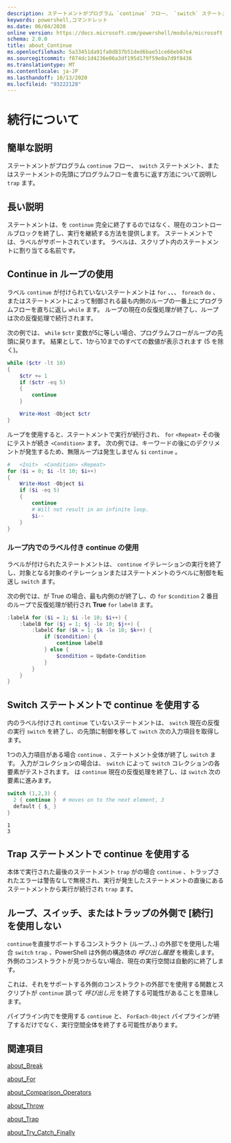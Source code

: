 ```yaml
---
description: ステートメントがプログラム `continue` フロー、 `switch` ステートメント、またはステートメントの先頭にプログラムフローを直ちに返す方法について説明し `trap` ます。
keywords: powershell,コマンドレット
ms.date: 06/04/2020
online version: https://docs.microsoft.com/powershell/module/microsoft.powershell.core/about/about_continue?view=powershell-7.1&WT.mc_id=ps-gethelp
schema: 2.0.0
title: about_Continue
ms.openlocfilehash: 5a33451da91fa0d837b51ded6bae51ce66eb07e4
ms.sourcegitcommit: f874dc1d4236e06a3df195d179f59e0a7d9f8436
ms.translationtype: MT
ms.contentlocale: ja-JP
ms.lasthandoff: 10/13/2020
ms.locfileid: "93222128"
---
```

# <a name="about-continue"></a>続行について

## <a name="short-description"></a>簡単な説明

ステートメントがプログラム `continue` フロー、 `switch` ステートメント、またはステートメントの先頭にプログラムフローを直ちに返す方法について説明し `trap` ます。

## <a name="long-description"></a>長い説明

ステートメントは、を `continue` 完全に終了するのではなく、現在のコントロールブロックを終了し、実行を継続する方法を提供します。 ステートメントでは、ラベルがサポートされています。
ラベルは、スクリプト内のステートメントに割り当てる名前です。

## <a name="using-continue-in-loops"></a>Continue in ループの使用

ラベル `continue` が付けられていないステートメントは `for` 、、、 `foreach` `do` 、またはステートメントによって制御される最も内側のループの一番上にプログラムフローを直ちに返し `while` ます。 ループの現在の反復処理が終了し、ループは次の反復処理で続行されます。

次の例では、 `while` `$ctr` 変数が5に等しい場合、プログラムフローがループの先頭に戻ります。 結果として、1から10までのすべての数値が表示されます (5 を除く)。

```powershell
while ($ctr -lt 10)
{
    $ctr += 1
    if ($ctr -eq 5)
    {
        continue
    }

    Write-Host -Object $ctr
}
```

ループを使用すると、ステートメントで実行が続行され、 `for` `<Repeat>` その後にテストが続き `<Condition>` ます。 次の例では、キーワードの後にのデクリメントが発生するため、無限ループは発生しません `$i` `continue` 。

```powershell
#   <Init>  <Condition> <Repeat>
for ($i = 0; $i -lt 10; $i++)
{
    Write-Host -Object $i
    if ($i -eq 5)
    {
        continue
        # Will not result in an infinite loop.
        $i--
    }
}
```

### <a name="using-a-labeled-continue-in-a-loop"></a>ループ内でのラベル付き continue の使用

ラベルが付けられたステートメントは、 `continue` イテレーションの実行を終了し、対象となる対象のイテレーションまたはステートメントのラベルに制御を転送し `switch` ます。

次の例では、が True の場合、最も内側のが終了し、の `for` `$condition` 2 番目のループで反復処理が続行され **True** `for` `labelB` ます。

```powershell
:labelA for ($i = 1; $i -le 10; $i++) {
    :labelB for ($j = 1; $j -le 10; $j++) {
        :labelC for ($k = 1; $k -le 10; $k++) {
            if ($condition) {
                continue labelB
            } else {
                $condition = Update-Condition
            }
        }
    }
}
```

## <a name="using-continue-in-a-switch-statement"></a>Switch ステートメントで continue を使用する

内のラベル付けされ `continue` ていないステートメントは、 `switch` 現在の反復の実行 `switch` を終了し、の先頭に制御を移して `switch` 次の入力項目を取得します。

1つの入力項目がある場合 `continue` 、ステートメント全体が終了し `switch` ます。
入力がコレクションの場合は、 `switch` によって `switch` コレクションの各要素がテストされます。 は `continue` 現在の反復処理を終了し、は `switch` 次の要素に進みます。

```powershell
switch (1,2,3) {
  2 { continue }  # moves on to the next element, 3
  default { $_ }
}
```

```Output
1
3
```

## <a name="using-continue-in-a-trap-statement"></a>Trap ステートメントで continue を使用する

本体で実行された最後のステートメント `trap` がの場合 `continue` 、トラップされたエラーは警告なしで無視され、実行が発生したステートメントの直後にあるステートメントから実行が続行され `trap` ます。

## <a name="do-not-use-continue-outside-of-a-loop-switch-or-trap"></a>ループ、スイッチ、またはトラップの外側で [続行] を使用しない

`continue`を直接サポートするコンストラクト (ループ、、) の外部でを使用した場合 `switch` `trap` 、PowerShell は外側の構造体の _呼び出し履歴_ を検索します。 外側のコンストラクトが見つからない場合、現在の実行空間は自動的に終了します。

これは、それをサポートする外側のコンストラクトの外部でを使用する関数とスクリプトが `continue` 誤って _呼び出し元_ を終了する可能性があることを意味します。

パイプライン内でを使用する `continue` と、 `ForEach-Object` パイプラインが終了するだけでなく、実行空間全体を終了する可能性があります。

## <a name="see-also"></a>関連項目

[about_Break](about_Break.md)

[about_For](about_For.md)

[about_Comparison_Operators](about_Comparison_Operators.md)

[about_Throw](about_Throw.md)

[about_Trap](about_Trap.md)

[about_Try_Catch_Finally](about_Try_Catch_Finally.md)
